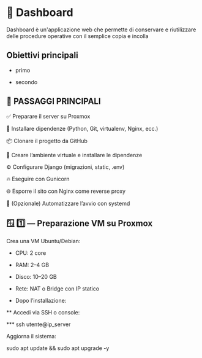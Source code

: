 # 🥘 Dashboard 

Dashboard è un'applicazione web che permette di conservare e riutilizzare delle procedure operative con il semplice copia e incolla

## Obiettivi principali

- primo

- secondo

## 🚀 PASSAGGI PRINCIPALI

✅ Preparare il server su Proxmox

🧱 Installare dipendenze (Python, Git, virtualenv, Nginx, ecc.)

📦 Clonare il progetto da GitHub

🐍 Creare l’ambiente virtuale e installare le dipendenze

⚙️ Configurare Django (migrazioni, static, .env)

🔥 Eseguire con Gunicorn

🌐 Esporre il sito con Nginx come reverse proxy

🧩 (Opzionale) Automatizzare l’avvio con systemd

## 🪟 1️⃣ — Preparazione VM su Proxmox
Crea una VM Ubuntu/Debian:

- CPU: 2 core

- RAM: 2–4 GB

- Disco: 10–20 GB

- Rete: NAT o Bridge con IP statico

* Dopo l’installazione:

** Accedi via SSH o console:

*** ssh utente@ip_server


Aggiorna il sistema:

sudo apt update && sudo apt upgrade -y
